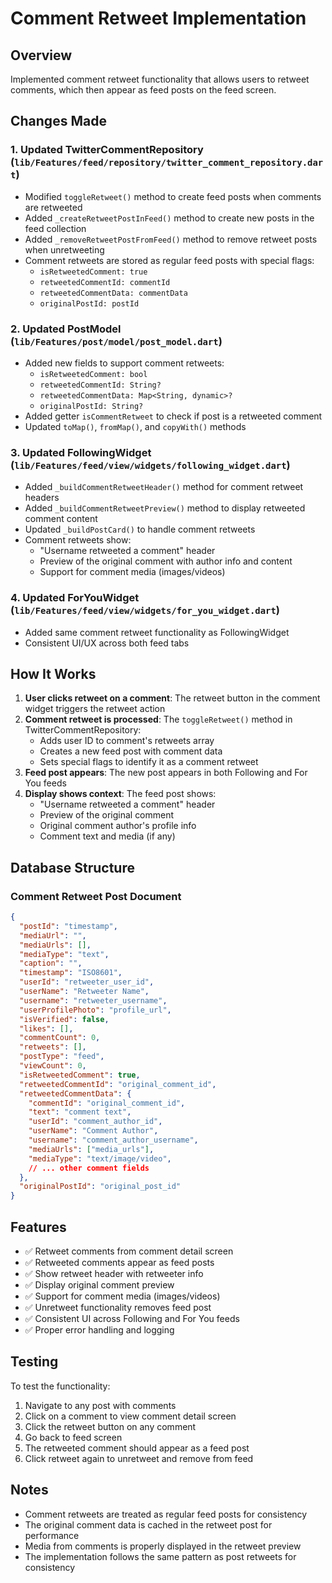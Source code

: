 # Comment Retweet Implementation

## Overview
Implemented comment retweet functionality that allows users to retweet comments, which then appear as feed posts on the feed screen.

## Changes Made

### 1. Updated TwitterCommentRepository (`lib/Features/feed/repository/twitter_comment_repository.dart`)
- Modified `toggleRetweet()` method to create feed posts when comments are retweeted
- Added `_createRetweetPostInFeed()` method to create new posts in the feed collection
- Added `_removeRetweetPostFromFeed()` method to remove retweet posts when unretweeting
- Comment retweets are stored as regular feed posts with special flags:
  - `isRetweetedComment: true`
  - `retweetedCommentId: commentId`
  - `retweetedCommentData: commentData`
  - `originalPostId: postId`

### 2. Updated PostModel (`lib/Features/post/model/post_model.dart`)
- Added new fields to support comment retweets:
  - `isRetweetedComment: bool`
  - `retweetedCommentId: String?`
  - `retweetedCommentData: Map<String, dynamic>?`
  - `originalPostId: String?`
- Added getter `isCommentRetweet` to check if post is a retweeted comment
- Updated `toMap()`, `fromMap()`, and `copyWith()` methods

### 3. Updated FollowingWidget (`lib/Features/feed/view/widgets/following_widget.dart`)
- Added `_buildCommentRetweetHeader()` method for comment retweet headers
- Added `_buildCommentRetweetPreview()` method to display retweeted comment content
- Updated `_buildPostCard()` to handle comment retweets
- Comment retweets show:
  - "Username retweeted a comment" header
  - Preview of the original comment with author info and content
  - Support for comment media (images/videos)

### 4. Updated ForYouWidget (`lib/Features/feed/view/widgets/for_you_widget.dart`)
- Added same comment retweet functionality as FollowingWidget
- Consistent UI/UX across both feed tabs

## How It Works

1. **User clicks retweet on a comment**: The retweet button in the comment widget triggers the retweet action
2. **Comment retweet is processed**: The `toggleRetweet()` method in TwitterCommentRepository:
   - Adds user ID to comment's retweets array
   - Creates a new feed post with comment data
   - Sets special flags to identify it as a comment retweet
3. **Feed post appears**: The new post appears in both Following and For You feeds
4. **Display shows context**: The feed post shows:
   - "Username retweeted a comment" header
   - Preview of the original comment
   - Original comment author's profile info
   - Comment text and media (if any)

## Database Structure

### Comment Retweet Post Document
```json
{
  "postId": "timestamp",
  "mediaUrl": "",
  "mediaUrls": [],
  "mediaType": "text",
  "caption": "",
  "timestamp": "ISO8601",
  "userId": "retweeter_user_id",
  "userName": "Retweeter Name",
  "username": "retweeter_username",
  "userProfilePhoto": "profile_url",
  "isVerified": false,
  "likes": [],
  "commentCount": 0,
  "retweets": [],
  "postType": "feed",
  "viewCount": 0,
  "isRetweetedComment": true,
  "retweetedCommentId": "original_comment_id",
  "retweetedCommentData": {
    "commentId": "original_comment_id",
    "text": "comment text",
    "userId": "comment_author_id",
    "userName": "Comment Author",
    "username": "comment_author_username",
    "mediaUrls": ["media_urls"],
    "mediaType": "text/image/video",
    // ... other comment fields
  },
  "originalPostId": "original_post_id"
}
```

## Features

- ✅ Retweet comments from comment detail screen
- ✅ Retweeted comments appear as feed posts
- ✅ Show retweet header with retweeter info
- ✅ Display original comment preview
- ✅ Support for comment media (images/videos)
- ✅ Unretweet functionality removes feed post
- ✅ Consistent UI across Following and For You feeds
- ✅ Proper error handling and logging

## Testing

To test the functionality:
1. Navigate to any post with comments
2. Click on a comment to view comment detail screen
3. Click the retweet button on any comment
4. Go back to feed screen
5. The retweeted comment should appear as a feed post
6. Click retweet again to unretweet and remove from feed

## Notes

- Comment retweets are treated as regular feed posts for consistency
- The original comment data is cached in the retweet post for performance
- Media from comments is properly displayed in the retweet preview
- The implementation follows the same pattern as post retweets for consistency
